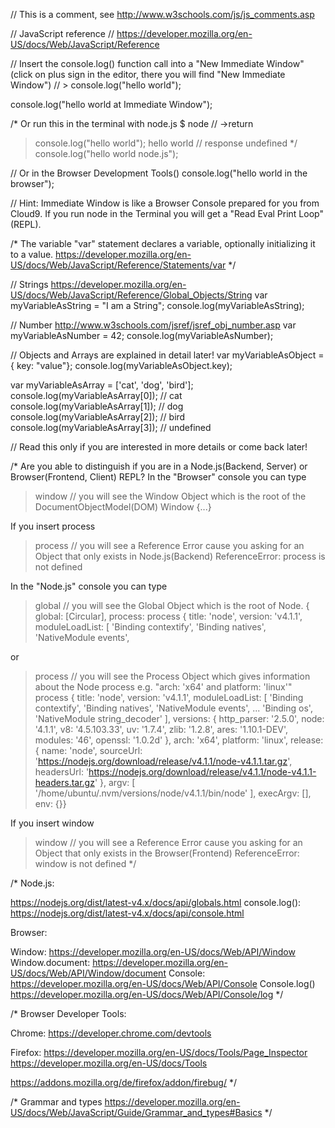 // This is a comment, see http://www.w3schools.com/js/js_comments.asp

// JavaScript reference
// https://developer.mozilla.org/en-US/docs/Web/JavaScript/Reference


// Insert the console.log() function call into a "New Immediate Window" (click on plus sign in the editor, there you will find "New Immediate Window")
// > console.log("hello world");

console.log("hello world at Immediate Window");


/*
 Or run this in the terminal with node.js
  $ node          // ->return
  > console.log("hello world");
  hello world     // response
  undefined
*/
console.log("hello world node.js");


// Or in the Browser Development Tools()
console.log("hello world in the browser");

// Hint: Immediate Window is like a Browser Console prepared for you from Cloud9. If you run node in the Terminal you will get a "Read Eval Print Loop"(REPL).


/*
 The variable "var" statement declares a variable, optionally initializing it to a value.
 https://developer.mozilla.org/en-US/docs/Web/JavaScript/Reference/Statements/var
*/
 
// Strings https://developer.mozilla.org/en-US/docs/Web/JavaScript/Reference/Global_Objects/String
var myVariableAsString = "I am a String";
console.log(myVariableAsString);

// Number http://www.w3schools.com/jsref/jsref_obj_number.asp
var myVariableAsNumber = 42;
console.log(myVariableAsNumber);


// Objects and Arrays are explained in detail later!
var myVariableAsObject = { key: "value"};
console.log(myVariableAsObject.key);

var myVariableAsArray = ['cat', 'dog', 'bird'];
console.log(myVariableAsArray[0]);  // cat
console.log(myVariableAsArray[1]);  // dog
console.log(myVariableAsArray[2]);  // bird
console.log(myVariableAsArray[3]);  // undefined




// Read this only if you are interested in more details or come back later!

/*
 Are you able to distinguish if you are in a Node.js(Backend, Server) or Browser(Frontend, Client) REPL?
 In the "Browser" console you can type 
 > window        // you will see the Window Object which is the root of the DocumentObjectModel(DOM)
 Window {...}
 
 If you insert process
 > process       // you will see a Reference Error cause you asking for an Object that only exists in Node.js(Backend)
 ReferenceError: process is not defined
 
 
 
 In the "Node.js" console you can type
 > global       // you will see the Global Object which is the root of Node.
 { global: [Circular],
  process: 
   process {
     title: 'node',
     version: 'v4.1.1',
     moduleLoadList: 
      [ 'Binding contextify',
        'Binding natives',
        'NativeModule events',
 
 or
 > process       // you will see the Process Object which gives information about the Node process e.g. "arch: 'x64' and  platform: 'linux'"
process {
  title: 'node',
  version: 'v4.1.1',
  moduleLoadList: 
   [ 'Binding contextify',
     'Binding natives',
     'NativeModule events',
     ...
     'Binding os',
     'NativeModule string_decoder' ],
  versions: 
   { http_parser: '2.5.0',
     node: '4.1.1',
     v8: '4.5.103.33',
     uv: '1.7.4',
     zlib: '1.2.8',
     ares: '1.10.1-DEV',
     modules: '46',
     openssl: '1.0.2d' },
  arch: 'x64',
  platform: 'linux',
  release: 
   { name: 'node',
     sourceUrl: 'https://nodejs.org/download/release/v4.1.1/node-v4.1.1.tar.gz',
     headersUrl: 'https://nodejs.org/download/release/v4.1.1/node-v4.1.1-headers.tar.gz' },
  argv: [ '/home/ubuntu/.nvm/versions/node/v4.1.1/bin/node' ],
  execArgv: [],
  env: 
   {}}
 
 If you insert window
 > window        // you will see a Reference Error cause you asking for an Object that only exists in the Browser(Frontend)
 ReferenceError: window is not defined
*/


/*
Node.js:

https://nodejs.org/dist/latest-v4.x/docs/api/globals.html
console.log():
https://nodejs.org/dist/latest-v4.x/docs/api/console.html


Browser:

Window:
https://developer.mozilla.org/en-US/docs/Web/API/Window
Window.document:
https://developer.mozilla.org/en-US/docs/Web/API/Window/document
Console:
https://developer.mozilla.org/en-US/docs/Web/API/Console
Console.log()
https://developer.mozilla.org/en-US/docs/Web/API/Console/log
*/

/*
Browser Developer Tools:

Chrome:
https://developer.chrome.com/devtools

Firefox:
https://developer.mozilla.org/en-US/docs/Tools/Page_Inspector
https://developer.mozilla.org/en-US/docs/Tools

https://addons.mozilla.org/de/firefox/addon/firebug/
*/


/* Grammar and types
https://developer.mozilla.org/en-US/docs/Web/JavaScript/Guide/Grammar_and_types#Basics
*/